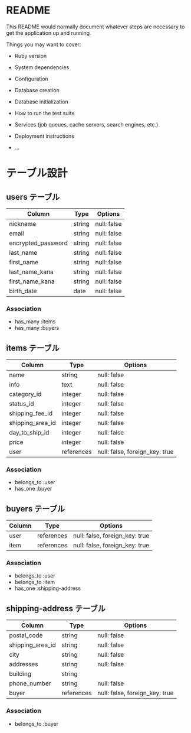 # README

This README would normally document whatever steps are necessary to get the
application up and running.

Things you may want to cover:

* Ruby version

* System dependencies

* Configuration

* Database creation

* Database initialization

* How to run the test suite

* Services (job queues, cache servers, search engines, etc.)

* Deployment instructions

* ...

# テーブル設計

## users テーブル

| Column                | Type   | Options     |
| --------------------- | ------ | ----------- |
| nickname              | string | null: false |
| email                 | string | null: false |
| encrypted_password    | string | null: false |
| last_name             | string | null: false |
| first_name            | string | null: false |
| last_name_kana        | string | null: false |
| first_name_kana       | string | null: false |
| birth_date            | date   | null: false |

### Association

- has_many :items
- has_many :buyers



## items テーブル

| Column                | Type   | Options     |
| --------------------- | ------ | ----------- |
| name                  | string | null: false |
| info                  | text   | null: false |
| category_id           | integer | null: false |
| status_id             | integer | null: false |
| shipping_fee_id       | integer| null: false |
| shipping_area_id      | integer | null: false |
| day_to_ship_id        | integer | null: false |
| price                 | integer | null: false |
| user                  |references| null: false, foreign_key: true  |



### Association

- belongs_to :user
- has_one    :buyer


## buyers テーブル

| Column                | Type   | Options     |
| --------------------- | ------ | ----------- |
| user                  |references| null: false, foreign_key: true  |
| item                  |references| null: false, foreign_key: true  |

### Association

- belongs_to :user
- belongs_to :item
- has_one    :shipping-address



## shipping-address テーブル

| Column                | Type   | Options     |
| --------------------- | ------ | ----------- |
| postal_code           | string | null: false |
| shipping_area_id      | string | null: false |
| city                  | string | null: false |
| addresses             | string | null: false |
| building              | string |             |
| phone_number          | string | null: false |
| buyer                 |references| null: false, foreign_key: true |

### Association

- belongs_to :buyer
